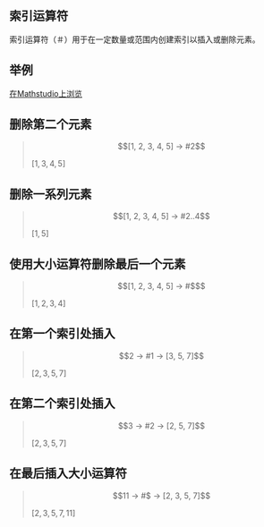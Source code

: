 ## 索引运算符

索引运算符（＃）用于在一定数量或范围内创建索引以插入或删除元素。


## 举例

[在Mathstudio上浏览](http://mathstud.io/?input[0]=WzEsMiwzLDQsNV0gLT4gIzI%3D&input[1]=WzEsMiwzLDQsNV0gLT4gIzIuLjQ%3D&input[2]=WzEsMiwzLDQsNV0gLT4gIyQ%3D&input[3]=MiAtPiAjMSAtPiBbMywgNSwgN10%3D&input[4]=MyAtPiAjMiAtPiBbMiw1LDdd&input[5]=MTEgLT4gIyQgLT4gWzIsMyw1LDdd)

## 删除第二个元素

> ```math
> [1, 2, 3, 4, 5] -> #2
> ```
>
> $[1,3,4,5]$

## 删除一系列元素

> ```math
> [1, 2, 3, 4, 5] -> #2..4
> ```
>
> $[1,5]$

## 使用大小运算符删除最后一个元素

> ```math
> [1, 2, 3, 4, 5] -> #$
> ```
>
> $[1,2,3,4]$

## 在第一个索引处插入

> ```math
> 2 -> #1 -> [3, 5, 7]
> ```
>
> $[2,3,5,7]$

## 在第二个索引处插入

> ```math
> 3 -> #2 -> [2, 5, 7]
> ```
>
> $[2,3,5,7]$

## 在最后插入大小运算符

> ```math
> 11 -> #$ -> [2, 3, 5, 7]
> ```
>
> $[2,3,5,7,11]$